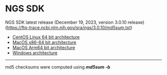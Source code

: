# NGS SDK

NGS SDK latest release (December 19, 2023, version 3.0.10 release)
(https://ftp-trace.ncbi.nlm.nih.gov/sra/ngs/3.0.10/md5sum.txt)

* [CentOS Linux 64 bit architecture](https://ftp-trace.ncbi.nlm.nih.gov/sra/ngs/3.0.10/ngs-sdk.3.0.10-linux.tar.gz)
* [MacOS x86-64 bit architecture](https://ftp-trace.ncbi.nlm.nih.gov/sra/ngs/3.0.10/ngs-sdk.3.0.10-mac-x86.tar.gz)
* [MacOS Arm64 bit architecture](https://ftp-trace.ncbi.nlm.nih.gov/sra/ngs/3.0.10/ngs-sdk.3.0.10-mac-arm.tar.gz)
* [Windows architecture](https://ftp-trace.ncbi.nlm.nih.gov/sra/ngs/3.0.10/ngs-sdk.3.0.10-win.zip)

***
md5 checksums were computed using _**md5sum -b**_